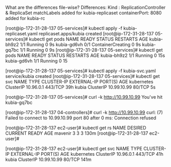 What are the differences file-wise?
Differences:
Kind : ReplicationController & ReplicaSet
matchLabels added for kubia-replicaset 
 containerPort: 8080 added for kubia-rc
 
 
[root@ip-172-31-28-137 05-services]# kubectl apply -f kubia-replicaset.yaml
replicaset.apps/kubia created
[root@ip-172-31-28-137 05-services]# kubectl get pods
NAME          READY   STATUS              RESTARTS   AGE
kubia-bh9z2   1/1     Running             0          9s
kubia-gd6vh   0/1     ContainerCreating   0          9s
kubia-gq7bc   1/1     Running             0          9s
[root@ip-172-31-28-137 05-services]# kubectl get pods
NAME          READY   STATUS    RESTARTS   AGE
kubia-bh9z2   1/1     Running   0          15s
kubia-gd6vh   1/1     Running   0          15



[root@ip-172-31-28-137 05-services]# kubectl apply -f kubia-svc.yaml
service/kubia created
[root@ip-172-31-28-137 05-services]# kubectl get svc
NAME         TYPE        CLUSTER-IP    EXTERNAL-IP   PORT(S)   AGE
kubernetes   ClusterIP   10.96.0.1     <none>        443/TCP   39h
kubia        ClusterIP   10.99.10.99   <none>        80/TCP    5s

[root@ip-172-31-28-137 05-services]# curl -k http://10.99.10.99
You've hit kubia-gq7bc

[root@ip-172-31-28-137 04-controllers]# curl -k http://10.99.10.99
curl: (7) Failed to connect to 10.99.10.99 port 80 after 0 ms: Connection refused
 
 [root@ip-172-31-28-137 ec2-user]# kubectl get rs
NAME      DESIRED   CURRENT   READY   AGE
mavenir   3         3         3       130m
[root@ip-172-31-28-137 ec2-user]#
 
 [root@ip-172-31-28-137 ec2-user]# kubectl get svc
NAME         TYPE        CLUSTER-IP    EXTERNAL-IP   PORT(S)   AGE
kubernetes   ClusterIP   10.96.0.1     <none>        443/TCP   41h
kubia        ClusterIP   10.99.10.99   <none>        80/TCP    141m


 
